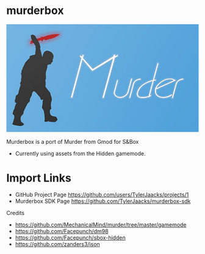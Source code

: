 # murderbox

![Murderbox](assets/image.jpg)

Murderbox is a port of Murder from Gmod for S&amp;Box

- Currently using assets from the Hidden gamemode.

# Import Links

- GitHub Project Page https://github.com/users/TylerJaacks/projects/1
- Murderbox SDK Page https://github.com/TylerJaacks/murderbox-sdk

Credits
- https://github.com/MechanicalMind/murder/tree/master/gamemode
- https://github.com/Facepunch/dm98
- https://github.com/Facepunch/sbox-hidden
- https://github.com/zanders3/json

